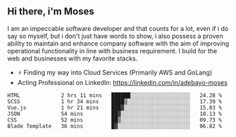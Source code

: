 ## Hi there, i'm Moses

I am an impeccable software developer and that counts for a lot, even if i do say so myself, but i don't just have words to show, i also possess a proven ability to maintain and enhance company software with the aim of improving operational functionality in line with business requirement. I build for the web and businesses with my favorite stacks.
- ⚡ Finding my way into Cloud Services (Primarily AWS and GoLang)
- Acting Professional on LinkedIn: https://linkedin.com/in/adebayo-moses

<!--START_SECTION:waka-->

```text
HTML             2 hrs 11 mins   ██████░░░░░░░░░░░░░░░░░░░   24.28 %
SCSS             1 hr 34 mins    ████▒░░░░░░░░░░░░░░░░░░░░   17.39 %
Vue.js           1 hr 21 mins    ███▓░░░░░░░░░░░░░░░░░░░░░   15.03 %
JSON             54 mins         ██▓░░░░░░░░░░░░░░░░░░░░░░   10.13 %
CSS              52 mins         ██▒░░░░░░░░░░░░░░░░░░░░░░   09.73 %
Blade Template   36 mins         █▓░░░░░░░░░░░░░░░░░░░░░░░   06.82 %
```

<!--END_SECTION:waka-->
